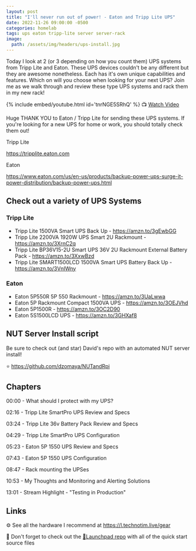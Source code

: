 ```yaml
---
layout: post
title: "I'll never run out of power! - Eaton and Tripp Lite UPS"
date: 2022-11-26 09:00:00 -0500
categories: homelab
tags: ups eaton tripp-lite server server-rack
image:
  path: /assets/img/headers/ups-install.jpg
---
```


Today I look at 2 (or 3 depending on how you count them) UPS systems from Tripp Lite and Eaton.  These UPS devices couldn't be any different but they are awesome nonetheless.  Each has it's own unique capabilities and features.  Which on will you choose when looking for your next UPS?  Join me as we walk through and review these type UPS systems and rack them in my new rack!

{% include embed/youtube.html id='tnrNGE5SRhQ' %}
📺 [Watch Video](https://www.youtube.com/watch?v=tnrNGE5SRhQ)

Huge THANK YOU to Eaton / Tripp Lite for sending these UPS systems.  If you're looking for a new UPS for home or work, you should totally check them out!

Tripp Lite

<https://tripplite.eaton.com>

Eaton

<https://www.eaton.com/us/en-us/products/backup-power-ups-surge-it-power-distribution/backup-power-ups.html>

## Check out a variety of UPS Systems

### Tripp Lite

- Tripp Lite 1500VA Smart UPS Back Up - <https://amzn.to/3gEwbGG>
- Tripp Lite 2200VA 1920W UPS Smart 2U Rackmount - <https://amzn.to/3XrnC2q>
- Tripp Lite BP36V15-2U Smart UPS 36V 2U Rackmount External Battery Pack - <https://amzn.to/3XxwBzd>
- Tripp Lite SMART1500LCD 1500VA Smart UPS Battery Back Up - <https://amzn.to/3VnIWny>

### Eaton

- Eaton 5P550R 5P 550 Rackmount  - <https://amzn.to/3UaLwwa>
- Eaton 5P Rackmount Compact 1500VA UPS  -  <https://amzn.to/3OEJVhd>
- Eaton 5P1500R - <https://amzn.to/3OC2D90>
- Eaton 5S1500LCD UPS  - <https://amzn.to/3GHXaf8>

## NUT Server Install script

Be sure to check out (and star) David's repo with an automated NUT server install!

⭐ <https://github.com/dzomaya/NUTandRpi>

## Chapters

00:00 - What should I protect with my UPS?

02:16 - Tripp Lite SmartPro UPS Review and Specs

03:24 - Tripp Lite 36v Battery Pack Review and Specs

04:29 - Tripp Lite SmartPro UPS Configuration

05:23 - Eaton 5P 1550 UPS Review and Specs

07:43 - Eaton 5P 1550 UPS Configuration

08:47 - Rack mounting the UPSes

10:53 - My Thoughts and Monitoring and Alerting Solutions

13:01 - Stream Highlight - "Testing in Production"

## Links

⚙️ See all the hardware I recommend at <https://l.technotim.live/gear>

🚀 Don't forget to check out the [🚀Launchpad repo](https://l.technotim.live/quick-start) with all of the quick start source files
